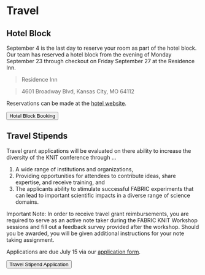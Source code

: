 # Travel

## Hotel Block

September 4 is the last day to reserve your room as part of the hotel block. Our team has reserved a hotel block from the evening of Monday September 23 through checkout on Friday September 27 at the Residence Inn.

> Residence Inn

> 4601 Broadway Blvd, Kansas City, MO 64112

Reservations can be made at the [hotel website](https://www.marriott.com/event-reservations/reservation-link.mi?id=1704930566970&key=GRP&app=resvlink).

<div class="button-container">
<button linkTo="https://www.marriott.com/event-reservations/reservation-link.mi?id=1704930566970&key=GRP&app=resvlink" center="true">Hotel Block Booking</button>
</div>

## Travel Stipends

Travel grant applications will be evaluated on there ability to increase the diversity of the KNIT conference through ...

1.  A wide range of institutions and organizations,
2.  Providing opportunities for attendees to contribute ideas, share expertise, and receive training, and
3.  The applicants ability to stimulate successful FABRIC experiments that can lead to important scientific impacts in a diverse range of science domains.

Important Note: In order to receive travel grant reimbursements, you are required to serve as an active note taker during the FABRIC KNIT Workshop sessions and fill out a feedback survey provided after the workshop. Should you be awarded, you will be given additional instructions for your note taking assignment.

Applications are due July 15 via our [application form](https://docs.google.com/forms/d/e/1FAIpQLSfxRFxaMFc5ZiPyg94vRhHtHUdDb-8I_qlxaZwXxYZO4SpzzQ/viewform).

<div class="button-container">
<button linkTo="https://docs.google.com/forms/d/e/1FAIpQLSfxRFxaMFc5ZiPyg94vRhHtHUdDb-8I_qlxaZwXxYZO4SpzzQ/viewform" center="true">Travel Stipend Application</button>
</div>